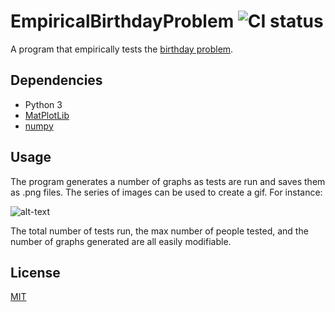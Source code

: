 # EmpiricalBirthdayProblem ![CI status](https://img.shields.io/badge/build-passing-brightgreen.svg)

A program that empirically tests the [birthday problem](https://en.wikipedia.org/wiki/Birthday_problem).

## Dependencies
* Python 3
* [MatPlotLib](https://github.com/matplotlib/matplotlib)
* [numpy](https://github.com/numpy/numpy)

## Usage
The program generates a number of graphs as tests are run and saves them as .png files. The series of images can be used to create a gif.
For instance:

![alt-text](https://cdn.discordapp.com/attachments/358041277603905538/500048161600045059/birthdayproblem.gif "5000 tests run")

The total number of tests run, the max number of people tested, and the number of graphs generated are all easily modifiable.


## License
[MIT](https://choosealicense.com/licenses/mit/)
